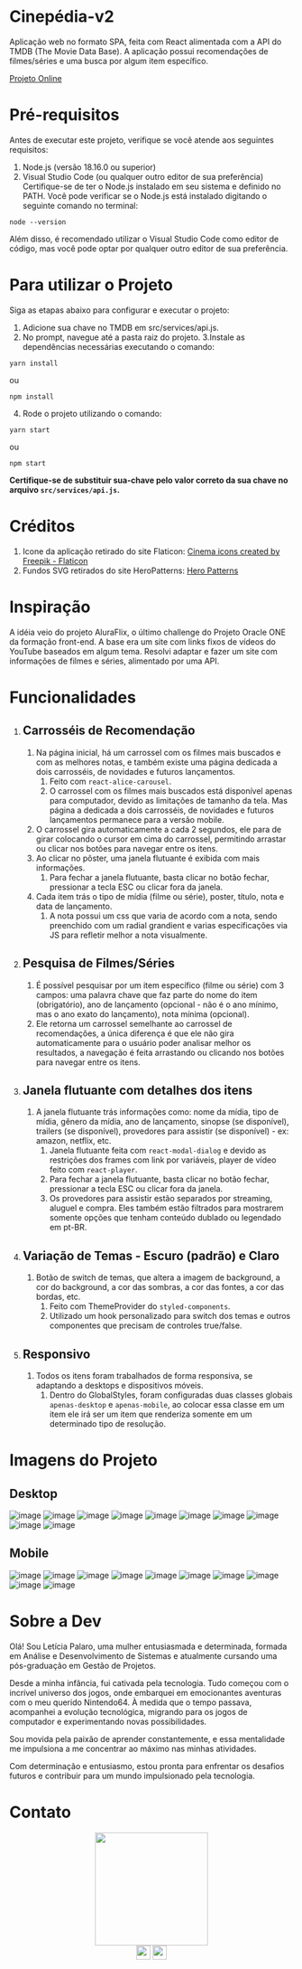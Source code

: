 # Cinepédia-v2
Aplicação web no formato SPA, feita com React alimentada com a API do TMDB (The Movie Data Base). A aplicação possui recomendações de filmes/séries e uma busca por algum item específico.

[Projeto Online](https://cinepedia-v2.vercel.app)

# Pré-requisitos
Antes de executar este projeto, verifique se você atende aos seguintes requisitos:
1. Node.js (versão 18.16.0 ou superior)
2. Visual Studio Code (ou qualquer outro editor de sua preferência)
Certifique-se de ter o Node.js instalado em seu sistema e definido no PATH. Você pode verificar se o Node.js está instalado digitando o seguinte comando no terminal:
```
node --version
```
Além disso, é recomendado utilizar o Visual Studio Code como editor de código, mas você pode optar por qualquer outro editor de sua preferência.
# Para utilizar o Projeto
Siga as etapas abaixo para configurar e executar o projeto:
1. Adicione sua chave no TMDB em src/services/api.js.
2. No prompt, navegue até a pasta raiz do projeto.
3.Instale as dependências necessárias executando o comando:
```
yarn install
```
ou
```
npm install
```
4. Rode o projeto utilizando o comando:
```
yarn start
```
ou
```
npm start
```
**Certifique-se de substituir sua-chave pelo valor correto da sua chave no arquivo `src/services/api.js`.**

# Créditos
1. Icone da aplicação retirado do site Flaticon: <a href="https://www.flaticon.com/free-icons/cinema" title="cinema icons">Cinema icons created by Freepik - Flaticon</a>
2. Fundos SVG retirados do site HeroPatterns: [Hero Patterns](https://heropatterns.com)

# Inspiração
A idéia veio do projeto AluraFlix, o último challenge do Projeto Oracle ONE da formação front-end.
A base era um site com links fixos de vídeos do YouTube baseados em algum tema.
Resolvi adaptar e fazer um site com informações de filmes e séries, alimentado por uma API.

# Funcionalidades

1. ## Carrosséis de Recomendação
    1. Na página inicial, há um carrossel com os filmes mais buscados e com as melhores notas, e também existe uma página dedicada a dois carrosséis, de novidades e futuros lançamentos.
        1. Feito com `react-alice-carousel`.
        2. O carrossel com os filmes mais buscados está disponível apenas para computador, devido as limitações de tamanho da tela. Mas página a dedicada a dois carrosséis, de novidades e futuros lançamentos permanece para a versão mobile.
    3. O carrossel gira automaticamente a cada 2 segundos, ele para de girar colocando o cursor em cima do carrossel, permitindo arrastar ou clicar nos botões para navegar entre os itens.
    4. Ao clicar no pôster, uma janela flutuante é exibida com mais informações.
        1. Para fechar a janela flutuante, basta clicar no botão fechar, pressionar a tecla ESC ou clicar fora da janela.
    5. Cada item trás o tipo de mídia (filme ou série), poster, título, nota e data de lançamento.
        1. A nota possui um css que varia de acordo com a nota, sendo preenchido com um radial grandient e varias especificações via JS para refletir melhor a nota visualmente.
2. ## Pesquisa de Filmes/Séries
     1. É possível pesquisar por um item específico (filme ou série) com 3 campos: uma palavra chave que faz parte do nome do item (obrigatório), ano de lançamento (opcional - não é o ano mínimo, mas o ano exato do lançamento), nota mínima (opcional).
     2. Ele retorna um carrossel semelhante ao carrossel de recomendações, a única diferença é que ele não gira automaticamente para o usuário poder analisar melhor os resultados, a navegação é feita arrastando ou clicando nos botões para navegar entre os itens.
3. ## Janela flutuante com detalhes dos itens
     1. A janela flutuante trás informações como: nome da mídia, tipo de mídia, gênero da mídia, ano de lançamento, sinopse (se disponível), trailers (se disponível), provedores para assistir (se disponível) - ex: amazon, netflix, etc.
         1. Janela flutuante feita com `react-modal-dialog` e devido as restrições dos frames com link por variáveis, player de vídeo feito com `react-player`.
         2. Para fechar a janela flutuante, basta clicar no botão fechar, pressionar a tecla ESC ou clicar fora da janela.
         3. Os provedores para assistir estão separados por streaming, aluguel e compra. Eles também estão filtrados para mostrarem somente opções que tenham conteúdo dublado ou legendado em pt-BR.
4. ## Variação de Temas - Escuro (padrão) e Claro
     1. Botão de switch de temas, que altera a imagem de background, a cor do background, a cor das sombras, a cor das fontes, a cor das bordas, etc.
         1. Feito com ThemeProvider do `styled-components`.
         2. Utilizado um hook personalizado para switch dos temas e outros componentes que precisam de controles true/false.
5. ## Responsivo
     1. Todos os itens foram trabalhados de forma responsiva, se adaptando a desktops e dispositivos móveis.
         1. Dentro do GlobalStyles, foram configuradas duas classes globais `apenas-desktop` e `apenas-mobile`, ao colocar essa classe em um item ele irá ser um item que renderiza somente em um determinado tipo de resolução.

# Imagens do Projeto

## Desktop
![image](https://github.com/leticiapalaro/cinepedia-react-tmdb/assets/109923860/8f6bc0e9-fa10-46c3-a502-8d9b1c449e16)
![image](https://github.com/leticiapalaro/cinepedia-react-tmdb/assets/109923860/5ee0a5a0-59c1-45e1-b994-6d047d53ce0a)
![image](https://github.com/leticiapalaro/cinepedia-react-tmdb/assets/109923860/c282854a-d1f5-447f-8306-81ea81de5dcb)
![image](https://github.com/leticiapalaro/cinepedia-react-tmdb/assets/109923860/7f340fad-7802-4a57-b940-f8a89e8bf5ea)
![image](https://github.com/leticiapalaro/cinepedia-react-tmdb/assets/109923860/454529c8-14c1-418b-b4ed-0575510a90ae)
![image](https://github.com/leticiapalaro/cinepedia-react-tmdb/assets/109923860/e7e60db8-d74c-4a8b-b7d4-4c1a7f45da73)
![image](https://github.com/leticiapalaro/cinepedia-react-tmdb/assets/109923860/9c8fd6a9-4809-4b62-97c1-ca06a36c9338)
![image](https://github.com/leticiapalaro/cinepedia-react-tmdb/assets/109923860/7531ea54-84b7-4f14-9aaf-70c836013736)
![image](https://github.com/leticiapalaro/cinepedia-react-tmdb/assets/109923860/7f9735e7-521e-4c59-b90d-f68a15a55e7f)
![image](https://github.com/leticiapalaro/cinepedia-react-tmdb/assets/109923860/dda9e7a3-7bbc-40d3-be3c-65033769e633)

## Mobile
![image](https://github.com/leticiapalaro/cinepedia-react-tmdb/assets/109923860/25f167d4-92c8-4a6f-b1fa-5009e33c6c70)
![image](https://github.com/leticiapalaro/cinepedia-react-tmdb/assets/109923860/2c4b85bc-c2c5-43d1-bede-c0d5f59e3080)
![image](https://github.com/leticiapalaro/cinepedia-react-tmdb/assets/109923860/3fa826cc-bf24-481a-a82d-9089296bd190)
![image](https://github.com/leticiapalaro/cinepedia-react-tmdb/assets/109923860/7cc6e3a8-b7f3-4407-bc12-abc2b041bdb5)
![image](https://github.com/leticiapalaro/cinepedia-react-tmdb/assets/109923860/91fe2018-11f3-4e82-ba60-424ae47fd9da)
![image](https://github.com/leticiapalaro/cinepedia-react-tmdb/assets/109923860/fcb16639-f38c-4202-8a20-2a73b06b8048)
![image](https://github.com/leticiapalaro/cinepedia-react-tmdb/assets/109923860/e59bd067-0e71-4746-a2bc-4332da7f32b7)
![image](https://github.com/leticiapalaro/cinepedia-react-tmdb/assets/109923860/e01c35ed-5896-4eec-b26b-265c6f51fb3f)
![image](https://github.com/leticiapalaro/cinepedia-react-tmdb/assets/109923860/32b2b9dc-8e80-456e-9c02-c88eacaa4643)
![image](https://github.com/leticiapalaro/cinepedia-react-tmdb/assets/109923860/2a86ae25-9c7c-4aca-9098-f45599e4868f)

# Sobre a Dev

Olá! Sou Letícia Palaro, uma mulher entusiasmada e determinada, formada em Análise e Desenvolvimento de Sistemas e atualmente cursando uma pós-graduação em Gestão de Projetos.

Desde a minha infância, fui cativada pela tecnologia. Tudo começou com o incrível universo dos jogos, onde embarquei em emocionantes aventuras com o meu querido Nintendo64. À medida que o tempo passava, acompanhei a evolução tecnológica, migrando para os jogos de computador e experimentando novas possibilidades.

Sou movida pela paixão de aprender constantemente, e essa mentalidade me impulsiona a me concentrar ao máximo nas minhas atividades.

Com determinação e entusiasmo, estou pronta para enfrentar os desafios futuros e contribuir para um mundo impulsionado pela tecnologia.

# Contato

<div align="center"> 
  <img height="200vh" src="https://github.com/leticiapalaro/leticiapalaro/blob/main/ok.gif?raw=true"><br>  <a href="https://www.linkedin.com/in/leticiapalaro/" target="_blank"><img height="25vh" src="https://github.com/leticiapalaro/leticiapalaro/blob/main/linkedin.png?raw=true" target="_blank"></a>
  <a href = "mailto:leticiapalaro@live.com"><img height="25vh" src="https://github.com/leticiapalaro/leticiapalaro/blob/main/contato.png?raw=true" target="_blank"></a><br>
</div>

